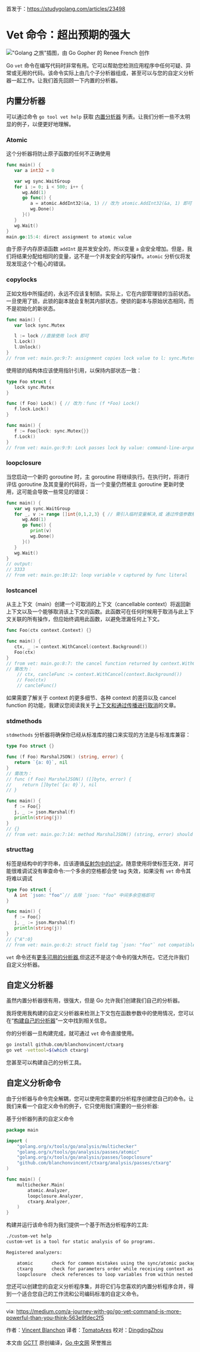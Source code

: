 首发于：https://studygolang.com/articles/23498

# Vet 命令：超出预期的强大

!["Golang 之旅"插图，由 Go Gopher 的 Renee French 创作](https://raw.githubusercontent.com/studygolang/gctt-images2/master/go-vet-command-is-more-powerful-than-you-think/go-vet.png)

Go `vet` 命令在编写代码时非常有用。它可以帮助您检测应用程序中任何可疑、异常或无用的代码。该命令实际上由几个子分析器组成，甚至可以与您的自定义分析器一起工作。让我们首先回顾一下内置的分析器。

## 内置分析器

可以通过命令 `go tool vet help` 获取 [内置分析器](https://golang.org/cmd/vet/) 列表。让我们分析一些不太明显的例子，以便更好地理解。

### Atomic

这个分析器将防止原子函数的任何不正确使用

```go
func main() {
   var a int32 = 0

   var wg sync.WaitGroup
   for i := 0; i < 500; i++ {
      wg.Add(1)
      go func() {
         a = atomic.AddInt32(&a, 1) // 改为 atomic.AddInt32(&a, 1) 即可
         wg.Done()
      }()
   }
   wg.Wait()
}
main.go:15:4: direct assignment to atomic value
```

由于原子内存原语函数 `addInt` 是并发安全的，所以变量 `a` 会安全增加。但是，我们将结果分配给相同的变量，这不是一个并发安全的写操作。`atomic` 分析仪将发现发现这个个粗心的错误。

### copylocks

正如文档中所描述的，永远不应该复制锁。实际上，它在内部管理锁的当前状态。一旦使用了锁，此锁的副本就会复制其内部状态，使锁的副本与原始状态相同，而不是初始化的新状态。

```go
func main() {
   var lock sync.Mutex

   l := lock //直接使用 lock 即可
   l.Lock()
   l.Unlock()
}
// from vet: main.go:9:7: assignment copies lock value to l: sync.Mutex
```

使用锁的结构体应该使用指针引用，以保持内部状态一致：

```go
type Foo struct {
   lock sync.Mutex
}

func (f Foo) Lock() { // 改为：func (f *Foo) Lock()
   f.lock.Lock()
}

func main() {
   f := Foo{lock: sync.Mutex{}}
   f.Lock()
}
// from vet: main.go:9:9: Lock passes lock by value: command-line-arguments.Foo contains sync.Mutex
```

### loopclosure

当您启动一个新的 goroutine 时，主 goroutine 将继续执行。在执行时，将进行评估 goroutine 及其变量的代码将，当一个变量仍然被主 goroutine 更新时使用，这可能会导致一些常见的错误：

```go
func main() {
   var wg sync.WaitGroup
   for _, v := range []int{0,1,2,3} { // 需引入临时变量解决,或 通过传值参数解决
      wg.Add(1)
      go func() {
         print(v)
         wg.Done()
      }()
   }
   wg.Wait()
}
// output:
// 3333
// from vet: main.go:10:12: loop variable v captured by func literal
```

### lostcancel

从主上下文（main）创建一个可取消的上下文（cancellable context）将返回新上下文以及一个能够取消该上下文的函数。此函数可在任何时候用于取消与此上下文关联的所有操作，但应始终调用此函数，以避免泄漏任何上下文。

```go
func Foo(ctx context.Context) {}

func main() {
   ctx, _ := context.WithCancel(context.Background())
   Foo(ctx)
}
// from vet: main.go:8:7: the cancel function returned by context.WithCancel should be called, not discarded, to avoid a context leak
// 需改为：
    // ctx, cancleFunc := context.WithCancel(context.Background())
    // Foo(ctx)
    // cancleFunc()
```

如果需要了解关于 context 的更多细节、各种 context 的差异以及 cancel function 的功能，我建议您阅读我关于[上下文和通过传播进行取消](https://medium.com/@blanchon.vincent/go-context-and-cancellation-by-propagation-7a808bbc889c)的文章。

### stdmethods

`stdmethods` 分析器将确保你已经从标准库的接口来实现的方法是与标准库兼容：

```go
type Foo struct {}

func (f Foo) MarshalJSON() (string, error) {
   return `{a: 0}`, nil
}
// 需改为：
// func (f Foo) MarshalJSON() ([]byte, error) {
//    return []byte(`{a: 0}`), nil
// }

func main() {
   f := Foo{}
   j, _ := json.Marshal(f)
   println(string(j))
}
// {}
// from vet: main.go:7:14: method MarshalJSON() (string, error) should have signature MarshalJSON() ([]byte, error)
```

### structtag

标签是结构中的字符串，应该遵循[反射包中的约定](http://golang.org/pkg/reflect/#StructTag)。随意使用将使标签无效，并可能很难调试没有审查命令:一个多余的空格都会使 tag 失效，如果没有 `vet` 命令其将难以调试

```go
type Foo struct {
   A int `json: "foo"`// 去除 `json: "foo" 中间多余空格即可
}

func main() {
   f := Foo{}
   j, _ := json.Marshal(f)
   println(string(j))
}
// {"A":0}
// from vet: main.go:6:2: struct field tag `json: "foo"` not compatible with reflect.StructTag.Get: bad syntax for struct tag value
```

`vet` 命令还有[更多可用的分析器](https://github.com/golang/tools/blob/release-branch.go1.12/go/analysis/cmd/vet/vet.go#L51-L73),但这还不是这个命令的强大所在。它还允许我们自定义分析器。

## 自定义分析器

虽然内置分析器很有用，很强大，但是 Go 允许我们创建我们自己的分析器。

我将使用我构建的自定义分析器来检测上下文包在函数参数中的使用情况，您可以在“[构建自己的分析器](https://medium.com/@blanchon.vincent/go-how-to-build-your-own-analyzer-f6d83315586f)”一文中找到相关信息。

你的分析器一旦构建完成，就可通过 `vet` 命令直接使用。

```sh
go install github.com/blanchonvincent/ctxarg
go vet -vettool=$(which ctxarg)
```

您甚至可以构建自己的分析工具。

## 自定义分析命令

由于分析器与命令完全解耦，您可以使用您需要的分析程序创建您自己的命令。让我们来看一个自定义命令的例子，它只使用我们需要的一些分析器:

基于分析器列表的自定义命令

```go
package main

import (
    "golang.org/x/tools/go/analysis/multichecker"
    "golang.org/x/tools/go/analysis/passes/atomic"
    "golang.org/x/tools/go/analysis/passes/loopclosure"
    "github.com/blanchonvincent/ctxarg/analysis/passes/ctxarg"
)

func main() {
    multichecker.Main(
        atomic.Analyzer,
        loopclosure.Analyzer,
        ctxarg.Analyzer,
    )
}
```

构建并运行该命令将为我们提供一个基于所选分析程序的工具:

```sh
./custom-vet help
custom-vet is a tool for static analysis of Go programs.

Registered analyzers:

    atomic       check for common mistakes using the sync/atomic package
    ctxarg       check for parameters order while receiving context as parameter
    loopclosure  check references to loop variables from within nested functions
```

您还可以创建您的自定义分析程序集，并将它们与您喜欢的内置分析程序合并，得到一个适合您自己的工作流和公司编码标准的自定义命令。

---

via: <https://medium.com/a-journey-with-go/go-vet-command-is-more-powerful-than-you-think-563e9fdec2f5>

作者：[Vincent Blanchon](https://medium.com/@blanchon.vincent)
译者：[TomatoAres](https://github.com/TomatoAres)
校对：[DingdingZhou](https://github.com/DingdingZhou)

本文由 [GCTT](https://github.com/studygolang/GCTT) 原创编译，[Go 中文网](https://studygolang.com/) 荣誉推出
